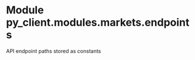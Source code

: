 Module py_client.modules.markets.endpoints
==========================================
API endpoint paths stored as constants